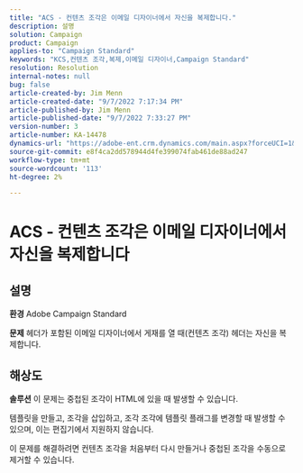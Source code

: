 ```yaml
---
title: "ACS - 컨텐츠 조각은 이메일 디자이너에서 자신을 복제합니다."
description: 설명
solution: Campaign
product: Campaign
applies-to: "Campaign Standard"
keywords: "KCS,컨텐츠 조각,복제,이메일 디자이너,Campaign Standard"
resolution: Resolution
internal-notes: null
bug: false
article-created-by: Jim Menn
article-created-date: "9/7/2022 7:17:34 PM"
article-published-by: Jim Menn
article-published-date: "9/7/2022 7:33:27 PM"
version-number: 3
article-number: KA-14478
dynamics-url: "https://adobe-ent.crm.dynamics.com/main.aspx?forceUCI=1&pagetype=entityrecord&etn=knowledgearticle&id=2ce9b3b5-e12e-ed11-9db1-0022480866ad"
source-git-commit: e8f4ca2dd578944d4fe399074fab461de88ad247
workflow-type: tm+mt
source-wordcount: '113'
ht-degree: 2%

---
```


# ACS - 컨텐츠 조각은 이메일 디자이너에서 자신을 복제합니다

## 설명


<b>환경</b>
Adobe Campaign Standard

<b>문제</b>
헤더가 포함된 이메일 디자이너에서 게재를 열 때(컨텐츠 조각) 헤더는 자신을 복제합니다.


## 해상도


<b>솔루션</b>
이 문제는 중첩된 조각이 HTML에 있을 때 발생할 수 있습니다.

템플릿을 만들고, 조각을 삽입하고, 조각 조각에 템플릿 플래그를 변경할 때 발생할 수 있으며, 이는 편집기에서 지원하지 않습니다.

이 문제를 해결하려면 컨텐츠 조각을 처음부터 다시 만들거나 중첩된 조각을 수동으로 제거할 수 있습니다.
